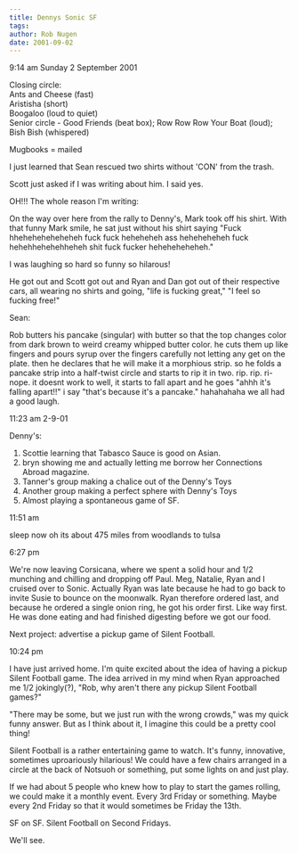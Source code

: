 ```yaml
---
title: Dennys Sonic SF
tags: 
author: Rob Nugen
date: 2001-09-02
---
```


<p class=date>9:14 am Sunday 2 September 2001</p>

<p>Closing circle:
<br>Ants and Cheese (fast)
<br>Aristisha (short)
<br>Boogaloo (loud to quiet)
<br>Senior circle - Good Friends (beat box); Row Row Row Your Boat (loud); Bish Bish (whispered)</p>

<p>Mugbooks = mailed</p>

<p>I just learned that Sean rescued two shirts without 'CON' from the trash.</p>

<p>Scott just asked if I was writing about him.  I said yes.</p>

<p>OH!!!  The whole reason I'm writing:</p>

<p>On the way over here from the rally to Denny's, Mark took off his shirt.  With that funny Mark smile, he sat just without his shirt saying "Fuck  hheheheheheheheh fuck fuck heheheheh ass heheheheheh fuck hehehhehehehheheh shit fuck fucker heheheheheheh."</p>

<p>I was laughing so hard so funny so hilarous!</p>

<p>He got out and Scott got out and Ryan and Dan got out of their respective cars, all wearing no shirts and going, "life is fucking great,"  "I feel so fucking free!"</p>

<p>Sean:</p>

<p class=message>Rob butters his pancake (singular) with butter so that the top changes color from dark brown to weird creamy whipped butter color. he cuts them up like fingers and pours syrup over the fingers carefully not letting any get on the plate. then he declares that he will make it a morphious strip. so he folds a pancake strip into a half-twist circle and starts to rip it in two. rip. rip. ri-nope. it doesnt work to well, it starts to fall apart and he goes "ahhh it's falling apart!!" i say "that's because it's a pancake." hahahahaha we all had a good laugh.</p>

<p class=date>11:23 am 2-9-01</p>

<p>Denny's:
<ol><li>Scottie learning that Tabasco Sauce is good on Asian.</li>
<li>bryn showing me and actually letting me borrow her Connections Abroad magazine.</li>
<li>Tanner's group making a chalice out of the Denny's Toys</li>
<li>Another group making a perfect sphere with Denny's Toys</li>
<li>Almost playing a spontaneous game of SF.</li>
</ol></p>


<p class=date>11:51 am</p>

<p>sleep now  oh  its about 475 miles from woodlands to tulsa</p>

<p class=date>6:27 pm</p>

<p>We're now leaving Corsicana, where we spent a solid hour and 1/2 munching and chilling and dropping off Paul.  Meg, Natalie, Ryan and I cruised over to Sonic.  Actually Ryan was late because he had to go back to invite Susie to bounce on the moonwalk.  Ryan therefore ordered last, and because he ordered a single onion ring, he got his order first.  Like way first.  He was done eating and had finished digesting before we got our food.</p>

<p>Next project: advertise a pickup game of Silent Football.</p>

<p class=date>10:24 pm</p>

<p>I have just arrived home.  I'm quite excited about the idea of having a pickup Silent Football game.  The idea arrived in my mind when Ryan approached me 1/2 jokingly(?), "Rob, why aren't there any pickup Silent Football games?"</p>

<p>"There may be some, but we just run with the wrong crowds," was my quick funny answer.  But as I think about it, I imagine this could be a pretty cool thing!</p>

<p>Silent Football is a rather entertaining game to watch.  It's funny, innovative, sometimes uproariously hilarious!  We could have a few chairs arranged in a circle at the back of Notsuoh or something, put some lights on and just play.</p>

<p>If we had about 5 people who knew how to play to start the games rolling, we could make it a monthly event.  Every 3rd Friday or something.  Maybe every 2nd Friday so that it would sometimes be Friday the 13th.</p>

<p>SF on SF.  Silent Football on Second Fridays.</p>

<p>We'll see.</p>

